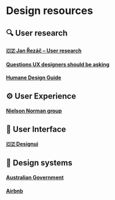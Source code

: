 # Design resources
## 🔍 User research
#### [🇨🇿 Jan Řezáč – User research](https://medium.com/house-of-řezáč/uživatelský-výzkum-cf44f7358a3)
#### [Questions UX designers should be asking](https://uxdesign.cc/questions-ux-designers-should-be-asking-bc9a6ba87a34)
#### [Humane Design Guide](https://humanetech.com/designguide/)
## ⚙️ User Experience
#### [Nielson Norman group](https://www.nngroup.com/articles/)
## 🎨 User Interface
#### [🇨🇿 Designui](https://www.designui.cz)
## 📐 Design systems
#### [Australian Government](https://designsystem.gov.au)
#### [Airbnb](https://airbnb.design/building-a-visual-language/)


